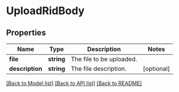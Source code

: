 # UploadRidBody

## Properties
Name | Type | Description | Notes
------------ | ------------- | ------------- | -------------
**file** | **string** | The file to be uploaded. | 
**description** | **string** | The file description. | [optional] 

[[Back to Model list]](../../README.md#documentation-for-models) [[Back to API list]](../../README.md#documentation-for-api-endpoints) [[Back to README]](../../README.md)

